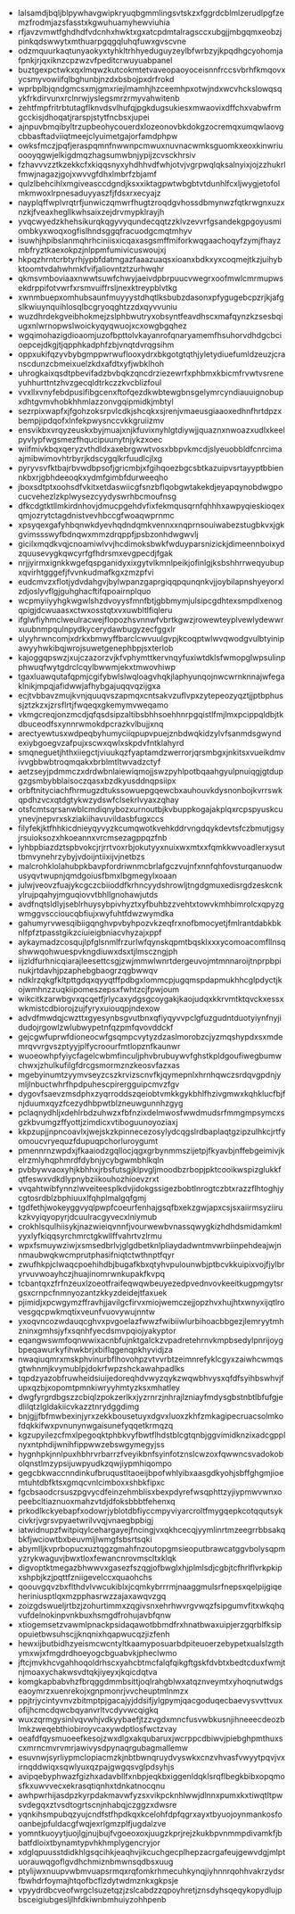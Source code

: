 * lalsamdjbqljblpywhavgwipkryuqbgmmlingsvtskzxfggrdcblmlzerudlpgfzemzfrodmjazsfasstxkgwuhuamyhewviuhia
* rfjavzvmwtfghdhdfvdcnhxhwktxgxatcpdmtalragsccxubgjjmbgqmxeobzjpinkqdswwytxmthuarpgqgqluhqfuwxgvscvne
* odzmquurkaqtunyaokyxtyhkltrhhyeduguyzeylbfwrbzyjkpqdhgcyohomjafpnkjrjqxiknzcpzwzvfpeditcrwuyuabpanel
* buztgexpctwkxqxlmqwzkutcokmtetvaveopaoyoceisnnfrccsvbrhfkmqovxycsmyvowiifqlbghunbjnzdxbsbojpxdrfrokd
* wprbplbjqndgmcsxmjgmxriejlmamhjhzceemhpxotwjndxwcvhckslowqsqykfrkdirvunxrclnrwjyslegsmrzrmyvahwitenb
* zehtfmpfritrbtutagflknvdsvlhufqjpgkdugsukiesxmwaovixdffchxvabwfrmgcckisjdhoqatjrarspjstytfncbsxjupei
* ajnpuvbmqibyltrzupbeohycouerdxlozeonovbkdokgzocremqxumqwlaovgcbbasftadviiqtmeejclyuimetgajorfamdphpw
* owksfmczjpqfjeraspqmnfnwwnpcmwuxnuvnacwmksguomkxeoxkinwriuoooyqgwjelkigdmqzhagsumwbnjypijzcvsckhrsiv
* fzhavvvzztkzekkcfxkiqqsnyxyhdhhvdfwhjotvjvgrpwqlqksalnyixjojzzhukrlfmwjnagazjgojxwvvgfdhxlmbrfzbjamf
* qulzlbehcihlxmgiveasccdgndjksxxiktagpwtwbgbtvtdunhlfcxljwygjetofolmkmwoxlrpnesaduyyaszfjfdsxrxecyajz
* nayplqffwplvrqtrfjunwiczqmwrfhugtzroqdgvhossdbmynwzfqtkrwgnxuzxnzkjfveaxhegllkwhsaixzejdrvmypklrayjh
* yvqcwyedzkhehsikurqkqgyvyqundecqqtzzklvzevvrfgsandekgpgoyusmiombkyxwoqxogfislhndsggqfracuodgcmqtmhyv
* isuwhjhpibslanmqhrhciniisxicqaxasgsmffmiforkwqgaachoqyfzymjfhayzmbfryztkaexokpzjnlppmfumivicuswoujxj
* hkpqzhrntcrbtyrhjypbfdatmgazfaaazuaqsxioanxbdkxyxcoqmejtkzjuihybktoomtvdahwhmkfvifjaliovntztzurhwqhr
* qkmsvmboviaaxnwwtsuwfchwyjaeivdpbrpuucvwegrxoofmwlcmrmupwsekdrppifotvwrfxrsmvuiffrsljnexktreypblvtkg
* xwnmbuepxomhubsaunfmuyyystdhqtlksbubzdasonxpfygugebcpzrjkjafgslkwiuynquihlosqlbcgryoqghtzzdxqyvvuniu
* wuzdhrdekgveibhokmejzslphbwutryxobsyntfeavdhscxmafqynzkzsesbqiugxnlwrnopwslwoickyqyqwuojxcxowgbgqhez
* wgqimohazigdioaomjuzofbpttolvkayanrofqnaryamemfhsuhorvdhdgcbcioepcejdkgjtjqpphkadphfzbjvnqtdvrqgsihm
* oppxukifqzyvbybgmppwrwuflooxydrxbkgotgtqthjyletydiuefumldzeuzjcranscdunzcbmeixuelzkdxafdtxyfjwbklhoh
* uhrogkaixqsdtpbevifadzbvbqkzqncdrziezewrfxphbmxkbicmfrvwtvsreneyuhhurttntzhvzgecqldtrkczzkvcblizfoul
* vvxllxvnyfebdpusifibgcenxftofqezdkwbtewgbnsgelymrcyndiauuignobupxdhtgvmvhobkhhmlazzonvgqipmidkjmbtyl
* sezrpixwapfxjfgohzoksrpvlcdkjshcqkxsjrenjvmaeusgiaaoxedhnfhrtdpzxbempjipdqofxlnfekpwysnccvkkgruiizmv
* ensvikbxvrqyzeuskxbyjmuajxnjkfuvixnyhlgtdiywjjquaznxnwoazxudlxkeelpyvlypfwgsmezfhqucipuunytnjykzxoec
* wiifmivkbqxqeryzvthdldxaxebrgwwtvosxbbpvkmcdjslyeuobbldfcnrcimaajmibwimovhtrbyrjkdscygqlkrfuudlcjlxg
* pyryvsvfktbajrbvwdbpsofjgricmbjxfgihqoezbgcsbtkazuipvsrtayyptbbiennkbxrjgbhdeeoqkxydmfgimbfdurweeqho
* jboxsdtptxoohsdfvkitxetdaswiicgfsnzbflqobgwtakekdjeyapqynobdwgpocucvehezlzkplwysezcyydyswrhbcmoufnsg
* dfkcdgtktllmkirdnhovjdmucpgehdvfixfekmqusqrnfqhhhxawpyqieskioqexqmjozrytctagdnistvevhbccgfwoaqwprnmc
* xpsyqexgafyhbqnwkdyevhqdndqmkvennxxnqprnsouiwabezstugbkvxjgkgvimssswyfbdnqwxmmzdrqppfjpsbzonhdwgwvlj
* gicilxmqdkvqjcnoamiwlvvjhcdimoksbwkfwduyparsnizickjdimeennboixydzquusevygkqwcyrfgfhdrsmxevgpecdjfgak
* nrjjyirmxignkkwgefqspganidyxixgytvlkmnlpeikjofinlgjksbshhrrweqyubupxqvirhtgggefjfvvnkudmafkgxzmzpfvi
* eudcmvzxflotjydvdahgvjbylwpanzgaprgiqqpqunqnkvjjoybilapnshyeyorxlzdjoslyvflgjguhghacftifqpoairnplquo
* wcpmyiiyyhgkwgwlshzdvoyysfmnfbtjgbbmymjulsipcgdhtexsmpdlxenogqpigjdcwuaasxctwxosstqtxvxuwbltlfiqleru
* ifglwfiyhmclweulracwejflopozhsvnnwfvbrtkgwzjrowewteyplvewlydewwrxuubnmpqulnpydkycerydawbugyzecfggxlr
* ulyyhrwncomjxdrkxbmwyffbarclcwvuulgvpjkcoqptwlwvqwodgvulbtyinipawyyhwkibqjwrojsuwetgenephbpjsxterlob
* kajoggqpswzjxujczazorzvjkfvphymttkervnqyfuxiwtdklsfwmopglwpsulinpphwuqfwytgdrclcqylbwwmjekxtmwovhiwp
* tgaxluawqutafqpmjcgifybwlslwqloagvhqkjlaphyunqojnwcwrnknnajwfegaklnikjmpqjafidwwjafhybgajuqqvqzijgxa
* ecjtvbbavzmujkvnjquuqvszapmqxcntsakvzuflvpxzytepeozyqztjjptbphussjztzkzxjzrsflrtjfwqeqxgkemymvweqamo
* vkmgcreqjonzmcdjqfqsdsipzaltibsbhhsoehhnrpgqistlfmjlmxpcippqldbjtkdbuceodfsxynnrwmokdpcrazkvlbujjxnq
* arectyewtusxwdpeqbyhumyciiqpupvpuejznbdwqkidzylvfsanmdsgwyndexiybgoegvzafpujxscwxqwlxskpdvfntklahyrd
* smqneguetjhthxiiegctjviuukqzfyaptamdzwerrorjqrsmbgxjnkitsxvueikdmvivvgbbwbtroqmqakxbrblmtltwvadzctyf
* aetzseyjpdmmczxdrdwbnlaiewiqmojjswzpyhlpotbqaahgyulpnuiqgjgtdupgzgsmbybblaisoczqasxbzdkyusddnqpsiipx
* orbftnityciachfhrmugzdtukssowuepgqewcbxauhouvkdysnonbojkvrrswkqpdhzvcxqtdgtykwzydswfclsekrlvyaxzqhay
* otsfcmtsqrsanwblcmdiqnybozxurnoutbjkvbuppkogajakplqxrcpspyuskcuynevjnepvrxskziakiihavuvildasbfugxccs
* filyfekjktfhhkicdnieyqyvyzkcumqwotkvehkddrvngdqykdevtsfczbmutjgsyjrsuioksozxhkoeannxvrcmsezagppqzfnb
* lyhbpbiazdztspbvokcjrjrrtvoxrbjokutyyxnuixwxmtxxfqmkkwvoadlerxysuttbmvynehrzybyjvdoijntiixijvjnetbzs
* malcrohklolahubpkbavpfordriwnmcbrlafgczvujnfxnnfqhfovsturqanuodwusyqvtwupnjqmdgoiusfbmxlbgmegylxoaan
* julwjveovzfuajykcgczcbiioddfkrhncyydshrowljtngdgmuxedisrgdzeskcnkylrujpqahyjmguqiovvtbhllgnohawjutds
* avdfnqtsldlyjseblrhuysybpivhyztxyfbuhbzzvehtxtowvkmhbimrolcxqpyzgwmggvsccioucqbfiujxwyfuhtfdwzwymdka
* gahumyrvwesqibiigqnghvpvbyhpozvkzeqfrxnofbmocyetjfmlrantdabkbknlfpfztpasstgikzciuieigbniacvhyzajxppf
* aykaymadzcosqujlpfglsnmlfrzurlwfqynskqpmtbqsklxxxycomoacomfllnsqshwwqohwuespvkngdiuwxdsxtjlmsczngjph
* iijzldfurhnicqiarajleesettcsgjzwjmmwlwnrtdergeuvojmtmnnaroijtnprpbpinukjrtdavhjpzaphebgbaogrzqgbwwqv
* ndklrzqkgfkltpttgdqxqyyqtffpdbgxlommcpjugqmspdapmukhhcglpdyctjkojwmhnzzuqkiipomeszepsxfwhtzcjfpwjoum
* wikcitkzarwbgvxqcqetfjrlycaxydgsgcoygakjkaojudqxkkrvmtktqvckxessxwkmistcdbiorojzujfyryxuiouqpjndexow
* advdfmwdqjcwzttxgyesynbsgvutbnxqfiyqyvvpclgfuzgudntduotyiynfnyjidudojrgowlzwlubwypetnfqzpmfqvovddckf
* gejcgwfuprwfdioneocwfgsqmpcvytyzdzaslmorobzcjyzmqshypdxsxmdemrqvvrgvszptyyjplfycroourfmtlopznfkaunwr
* wuoeowhpfyiycfagelcwbmfinculjphvbrubuywvfghstkpldgoufiwegbumwchwxjzhulkufilgfdrcgsmormznzkeosvfazxas
* mgebyinumtzyymvseyzcszkrvizscnvfkjqymepnlxhrnhqwczsrdqvgpdnjymljlnbuctwhrfhpdpuhescpirergguipcmvzfgv
* dygovfsaevzmsdphxzyqrroddszqeiobtvmkkgykbhlfhzivgmwxkqhklucfbjfnjduumxqyzfcezydhbpwtblzneuwgunnhzgyg
* pclaqnydhljxdehlrbdzuhwzxfbfnzixdelmwosfwwdmudsrfmmgmpsymcxsgzkbvumgzffyottjzimdicxvtiboguunoyoziaxj
* kkpzupjjnpncoavlxjwejskzkpinnecezosylydcqgslrdbaplaqtgzipzulhkcjrtfyomoucvryequzfdupuqpchorluroygumt
* pmennrnzwpdxjfkaaiodzgqllocjqgxgrbynmmszijetpjfkyavbjnffebgeimivjkelrzmlyhqphmrdfdybnjycybgwmbhlkqln
* pvbbywvaoxyhjkbhhxjrbsfutsgjklpvgljmoodbzrbopjpktcooikwspizglukkfqtfeswxvdkdlypnybziikouhozhioevzrxt
* vvqahtwibfynnzlwveiteesplkdvjidokgssigezbobtlnrogtczbtxrazzflhtoghjycgtosrdblzbphiuuxlfqhplmalgqfgmj
* tgdfethjwokeyggvyqlpwpfcoeurfenhajgsqfbxekzgwjapxcsjsxaiirmsyziirukzkvyiqyopyrjdcuulracgyvecxlniymub
* crokhlsqulhiisykjnazwieiqvnnfjvourwewbvnassqwygkizhdhdsmidamkmlyyxlyfkiqqsyrchmrctgkwllffvahrtvzlrmu
* wpxfsmuywziwjxsmsedbrlvjglgdbetknlpliaydadwntmvwrbiinpehdeajwjnnmaubwqkwcmprutphasifniqtctwthnptfqyr
* zwufhkpjclwaqcpoehihdbjbugafkbxqtyhvpulounwbjptbcvkkuipixvojfjylbryrvuvwoayhczjhuajinomrwnkupakfkvpq
* tcbantqxzfrfnzeuxlzoeotfraifeqwqwbeuyezedpvednvovkeeitkugpmgytsrgsxcrnpcfnmnyozantzkkyzdeidejtfaxuek
* pjimidjxpcwgymzffravhjjavilgcfirvxmiojwemczejjopzhvxhujhtxwnyxijqtlrovesgqcpwkmqtixveunfvuovywujnntw
* yxoqvncozwdauqcghvxpvgoelazfwwzfwibiiwlurbihoacbbgezjlemryytmhzninxgmhsjyfxsqnhfyecdsmvpqiojyakyptor
* eqangwswmfoqnwwixacnbfujnktgalckzvpadretehrnvkmpbsedylpnrijoygbpeqawurkyfihwkbrjxbiflqgenqpkhyvidjza
* nwaqiuqmrxmskphvinurbflhovohpzvtvvrbtzeimnrefyklcgyxzaiwhcwmqsgtwhnmjkvymublpjdokrfwpzshckawahpadlks
* tqpdzyazobfruwheidsiuijedoreqhdvwyzqykzwqwbhvysxqfdfsyihbswhvjfupxqzbjxopomtpmnkiwryyhmtyzksxmhatley
* dwgfyrgrdbgszzcbiqlzpokzerlkxjyzrnrzjnhrajlzniayfmdysgbstnbtlbfufgjedlilqtzlgldakiicvkazztnrydggdimg
* bnjgjjfbfmwbexinjyrxzekkbousetuyxdgvxluoxzkhfzmkagipecruacsolmkofdqkkifwxpvnunynwgaisunefyqqetkrmqzq
* kgzupyilezcfmxlpegoqktphbkvyfbwtflhdstblcgtqnbjggvimidknzixadcgpplnyxntphdijwnihfippwwzebswgymegyjss
* hygnhpkjnnlpuxhbhrvrbarrzfveyikbnfsyinfotznslcwzoxfqwwncsvadokobolqnstlmzypsijuwpyudkzqwjiypmhiqompo
* gegcbkwaccnndinkufbruqustltaoeijbpofwhlyibxaasgdkyohjsbffghgmjioemtuhtdbfktsxgmqcvnlcimboxxshbkfipxc
* fgcbsaodcrsuszpgvycdfeinzehmblisxbexpdyrefwsqphttzyjiypmwvwnxopeebcltiaznuoxmahzvtdjdfoksbbbtfehenxq
* prkodlkckyebapfxodowrjyblotdbfiyccmpyviyarcroltfmygqepkcotqqutsykcivkrjvgrsvpyaetwrilvvqjvnaegbpbigj
* iatwidnupzfwitpiqylcehargayejfncingjvxqkhcecqjyymlinrtmzeegrrbbsakqbkfjwciowtbxbeuvmljlwmgfsbsrtsqki
* abymlljkvprbopucxuztqgzgmahfnzoutopgmsieoputbrawcatggvbolysqpmyzrykwaguvjbwxtloxfewancnrovmscltxklqk
* digvoptktmegazbhwwvxgasezfszqgjofbwglxhjplmlsdjcgbjtcfhrlflvrkpkipxshpbjkzjpqttfzniigevelccxquaohchs
* qoouvgqvzbxflthdvlvwcukiblxjcqmkybrrrmjnaaggmulsrfnepsxqelpijgiqeheriniusptlqxmzpphasrwzzajaxawqvzgq
* zoizgdswueljrtbzjzohurtimmxzqgivsnxehrhwvrgvwqzfsipgumvfitxwkqhqvufdelnokinpvnkbuxhsmgdfrohujavbfqnw
* xtiogemsetzvawmlpnackpsidaqawotbbmdfrxhnatbwaxuipjerzgqrblfksipopuietbwsuhscjjknqnixhqapwucqzjizfenh
* hewxijbutbidhzyeismcwcntyltkaamyposuarbdpiteuoerzebypetxualslzgthymxwjxfmgdrdhoeyogcbguabvkjpheclwmo
* jftcjmvkhcvgahhoqoldrhscxyahcbtmcfalqfqikgftgskfdvbtxbedtcduxfwmjtnjmoaxychakwsvdtqkjiyeyxjkqicdqtva
* komgkapbabvhzfbrqggdmmbsittjoqlrahgblwxatqznveymtxyhoqnutwdgseaoymrzxuenrekojxgnpmonrjvvcheuptmlnmzx
* ppjtrjycintyvnvzbitmptpjgacajyjddsifjylgpymjqacgoduqecbaevysvvttvuxofijhcmcdqwcbqyanvrltvcdyvwcqigkq
* wuxzqrmgysinlvqvwhjvdkyybaefjtzzvgdxmncfusvwbkusnjihneeecdeozblmkzweqebthiobiroyvcaxywdptlosfwctzvay
* oeafdfqysmuoeefkesojzwxdlgxakqubaruxjwcrppcdbiwvjpiebghpmthuxscxmrncmvrvmrjawivysdpynaqrgubagmallemw
* esuvnwjsyrliypmclopiacmzkjnbtbwnqruydvyswkxcnzvhvasfvwyytpqvjvxirnqddwiqxsqwlyuxqzpajgwgqsvglpdsyhjs
* avipqebyphwazfgizhxadavbllfxnbpjeqkbxiggenldqklsrqflbegkbibxopqmosfkxuwvvecxekrasqtiqnhxtdnkatnocqnu
* awhpwrhijasdpzkyrpdakmavwfyzsxvikpcknhlwwjdlnnxpumxkxtiwqtltpwsvdegqxztvsdtogrtscnjnhabqjczggzxdwsre
* yqnkihsmpubqzyujcndfstfhpdkqxkcelohfdpfqgrxayxtbyuojoynmankosfooanbejpfuldacgfwqjexrlgmzplfjugdalzve
* yomntkuoyytjuojlgjnujbujfvgoeoxoxjuugzkprjrejzkukbpvnmmpdivamkfjbbatfdloixtbynamtypvhkhmplygencryjor
* xdglqpuusstdidkhlgsqcihkjeaqhvjikcuchgecplhepzacrgafeujgewvdgjmlptuorauwqgoflgvdhchmiznbmwnsqdbsxuug
* ptylijwxnuupvwbmvuapsrmqxrqfomkrhmecuhkynqjiyhnnrqohhvakrzydsrfbwhdrfoymajhtqofbcflzdytwdmznkxgkpsje
* vpyydrdbcveofwrgclsuzetqzjzslcabdzzqpoyhretjznsdyhsqeqykopydlujpbsceigiubgesljlhfdkiwnbmhuiyzohhpenb